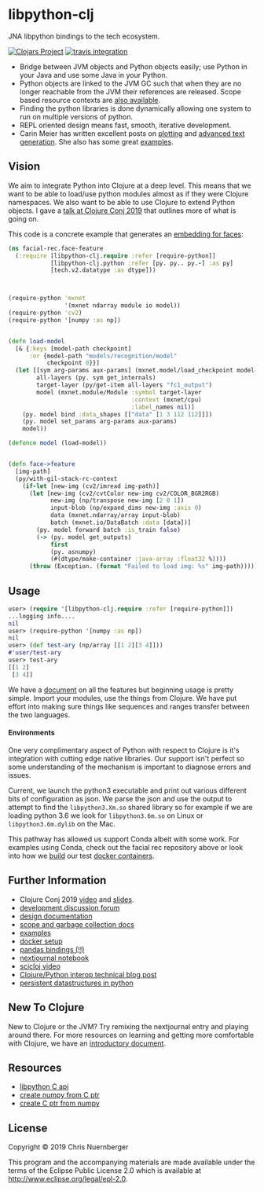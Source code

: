 # libpython-clj

JNA libpython bindings to the tech ecosystem.

[![Clojars Project](https://img.shields.io/clojars/v/cnuernber/libpython-clj.svg)](https://clojars.org/cnuernber/libpython-clj)
[![travis integration](https://travis-ci.com/cnuernber/libpython-clj.svg?branch=master)](https://travis-ci.com/cnuernber/libpython-clj)

* Bridge between JVM objects and Python objects easily; use Python in your Java and
  use some Java in your Python.
* Python objects are linked to the JVM GC such that when they are no longer reachable
  from the JVM their references are released.  Scope based resource contexts are
  [also available](https://github.com/cnuernber/libpython-clj/blob/master/docs/scopes-and-gc.md).
* Finding the python libraries is done dynamically allowing one system to run on multiple versions
  of python.
* REPL oriented design means fast, smooth, iterative development.
* Carin Meier has written excellent posts on [plotting](http://gigasquidsoftware.com/blog/2020/01/18/parens-for-pyplot/) and
  [advanced text generation](http://gigasquidsoftware.com/blog/2020/01/10/hugging-face-gpt-with-clojure/). She also has some
  great [examples](https://github.com/gigasquid/libpython-clj-examples).


## Vision

We aim to integrate Python into Clojure at a deep level.  This means that we want to
be able to load/use python modules almost as if they were Clojure namespaces.  We
also want to be able to use Clojure to extend Python objects.  I gave a
[talk at Clojure Conj 2019](https://www.youtube.com/watch?v=vQPW16_jixs) that
outlines more of what is going on.

This code is a concrete example that generates an
[embedding for faces](https://github.com/cnuernber/facial-rec):

```clojure
(ns facial-rec.face-feature
  (:require [libpython-clj.require :refer [require-python]]
            [libpython-clj.python :refer [py. py.. py.-] :as py]
            [tech.v2.datatype :as dtype]))



(require-python 'mxnet
                '(mxnet ndarray module io model))
(require-python 'cv2)
(require-python '[numpy :as np])


(defn load-model
  [& {:keys [model-path checkpoint]
      :or {model-path "models/recognition/model"
           checkpoint 0}}]
  (let [[sym arg-params aux-params] (mxnet.model/load_checkpoint model-path checkpoint)
        all-layers (py. sym get_internals)
        target-layer (py/get-item all-layers "fc1_output")
        model (mxnet.module/Module :symbol target-layer
                                   :context (mxnet/cpu)
                                   :label_names nil)]
    (py. model bind :data_shapes [["data" [1 3 112 112]]])
    (py. model set_params arg-params aux-params)
    model))

(defonce model (load-model))


(defn face->feature
  [img-path]
  (py/with-gil-stack-rc-context
    (if-let [new-img (cv2/imread img-path)]
      (let [new-img (cv2/cvtColor new-img cv2/COLOR_BGR2RGB)
            new-img (np/transpose new-img [2 0 1])
            input-blob (np/expand_dims new-img :axis 0)
            data (mxnet.ndarray/array input-blob)
            batch (mxnet.io/DataBatch :data [data])]
        (py. model forward batch :is_train false)
        (-> (py. model get_outputs)
            first
            (py. asnumpy)
            (#(dtype/make-container :java-array :float32 %))))
      (throw (Exception. (format "Failed to load img: %s" img-path))))))
```


## Usage

```clojure
user> (require '[libpython-clj.require :refer [require-python]])
...logging info....
nil
user> (require-python '[numpy :as np])
nil
user> (def test-ary (np/array [[1 2][3 4]]))
#'user/test-ary
user> test-ary
[[1 2]
 [3 4]]
```

We have a [document](docs/Usage.md) on all the features but beginning usage is
pretty simple.  Import your modules, use the things from Clojure.  We have put
effort into making sure things like sequences and ranges transfer between the two
languages.


#### Environments


One very complimentary aspect of Python with respect to Clojure is it's integration
with cutting edge native libraries.  Our support isn't perfect so some understanding
of the mechanism is important to diagnose errors and issues.

Current, we launch the python3 executable and print out various different bits of
configuration as json.  We parse the json and use the output to attempt to find
the `libpython3.Xm.so` shared library so for example if we are loading python
3.6 we look for `libpython3.6m.so` on Linux or `libpython3.6m.dylib` on the Mac.

This pathway has allowed us support Conda albeit with some work.  For examples
using Conda, check out the facial rec repository above or look into how we
[build](scripts/build-conda-docker)
our test [docker containers](dockerfiles/CondaDockerfile).


## Further Information

* Clojure Conj 2019 [video](https://www.youtube.com/watch?v=vQPW16_jixs) and
  [slides](https://docs.google.com/presentation/d/1uegYhpS6P2AtEfhpg6PlgBmTSIPqCXvFTWcGYG_Qk2o/edit?usp=sharing).
* [development discussion forum](https://clojurians.zulipchat.com/#narrow/stream/215609-libpython-clj-dev)
* [design documentation](docs/design.md)
* [scope and garbage collection docs](https://github.com/cnuernber/libpython-clj/blob/master/docs/scopes-and-gc.md)
* [examples](https://github.com/gigasquid/libpython-clj-examples)
* [docker setup](https://github.com/scicloj/docker-hub)
* [pandas bindings (!!)](https://github.com/alanmarazzi/panthera)
* [nextjournal notebook](https://nextjournal.com/chrisn/fun-with-matplotlib)
* [scicloj video](https://www.youtube.com/watch?v=ajDiGS73i2o)
* [Clojure/Python interop technical blog post](www.techascent.com/blogs/functions-across-languages.html)
* [persistent datastructures in python](https://github.com/tobgu/pyrsistent)


## New To Clojure

New to Clojure or the JVM?  Try remixing the nextjournal entry and playing around
there.  For more resources on learning and getting more comfortable with Clojure,
we have an [introductory document](docs/new-to-clojure.md).


## Resources

* [libpython C api](https://docs.python.org/3.7/c-api/index.html#c-api-index)
* [create numpy from C ptr](https://stackoverflow.com/questions/23930671/how-to-create-n-dim-numpy-array-from-a-pointer)
* [create C ptr from numpy](https://docs.scipy.org/doc/numpy/reference/generated/numpy.ndarray.ctypes.html)



## License

Copyright © 2019 Chris Nuernberger

This program and the accompanying materials are made available under the
terms of the Eclipse Public License 2.0 which is available at
http://www.eclipse.org/legal/epl-2.0.
